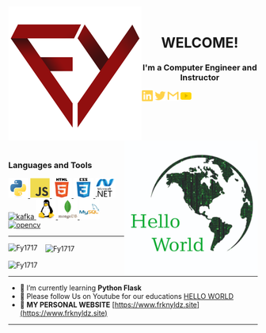 
<img align="left" height="270px" alt="GIF" src="./fylogo.png" />
<img align="right" height="270px" alt="GIF" src="./hw.png" />

<br>
<h1 align="center">WELCOME!</h1>
<h3 align="center">I'm a Computer Engineer and Instructor</h3>

[<img align="center" alt="tassiaaccioly | LinkedIn" width="22px" src="./linkedin.svg" />][linkedin]
[<img align="center" alt="itsmetherogue | Twitter" width="22px" src="./twitter.svg" />][twitter]
[<img align="center" alt="tassia.accioly | Gmail" width="22px" src="./gmail.svg" />][gmail]
[<img align="center" alt="tassiaaccioly | Medium" width="22px" src="./youtube.png" />][youtube]

[linkedin]: https://www.linkedin.com/in/furkan-y%C4%B1ld%C4%B1z-90342a138/
[twitter]: https://www.twitter.com/frkann17/
[gmail]: mailto:frknyldz8489@gmail.com
[youtube]: https://www.youtube.com/channel/UCPJJbWeR2r1Rs_FWQhsPaFw

<br>
<br>
<br>
<br>
<h3 align="left">Languages and Tools</h3>
<p align="left"> <a href="https://www.python.org" target="_blank"> <img src="https://raw.githubusercontent.com/devicons/devicon/master/icons/python/python-original.svg" alt="python" width="40" height="40"/> </a> 
<a href="https://developer.mozilla.org/en-US/docs/Web/JavaScript" target="_blank"> <img src="https://raw.githubusercontent.com/devicons/devicon/master/icons/javascript/javascript-original.svg" alt="javascript" width="40" height="40"/> </a> <a href="https://www.w3.org/html/" target="_blank"> <img src="https://raw.githubusercontent.com/devicons/devicon/master/icons/html5/html5-original-wordmark.svg" alt="html5" width="40" height="40"/> </a> <a href="https://www.w3schools.com/css/" target="_blank"> <img src="https://raw.githubusercontent.com/devicons/devicon/master/icons/css3/css3-original-wordmark.svg" alt="css3" width="40" height="40"/> </a> <a href="https://dotnet.microsoft.com/" target="_blank"> <img src="https://raw.githubusercontent.com/devicons/devicon/master/icons/dot-net/dot-net-original-wordmark.svg" alt="dotnet" width="40" height="40"/> </a>  <a href="https://kafka.apache.org/" target="_blank"> <img src="https://www.vectorlogo.zone/logos/apache_kafka/apache_kafka-icon.svg" alt="kafka" width="40" height="40"/> </a> <a href="https://www.linux.org/" target="_blank"> <img src="https://raw.githubusercontent.com/devicons/devicon/master/icons/linux/linux-original.svg" alt="linux" width="40" height="40"/> </a> <a href="https://www.mongodb.com/" target="_blank"> <img src="https://raw.githubusercontent.com/devicons/devicon/master/icons/mongodb/mongodb-original-wordmark.svg" alt="mongodb" width="40" height="40"/> </a> <a href="https://www.mysql.com/" target="_blank"> <img src="https://raw.githubusercontent.com/devicons/devicon/master/icons/mysql/mysql-original-wordmark.svg" alt="mysql" width="40" height="40"/> </a> <a href="https://opencv.org/" target="_blank"> <img src="https://www.vectorlogo.zone/logos/opencv/opencv-icon.svg" alt="opencv" width="40" height="40"/> </a> </p>

<hr>

<p><img align="left" src="https://github-readme-stats.vercel.app/api/top-langs?username=Fy1717&show_icons=true&locale=en&layout=compact" alt="Fy1717" /></p>

<p>&nbsp;&nbsp;&nbsp;&nbsp;<img align="center" src="https://github-readme-stats.vercel.app/api?username=Fy1717&show_icons=true&locale=en" alt="Fy1717" /></p>

<p><img align="center" src="https://github-readme-streak-stats.herokuapp.com/?user=Fy1717&" alt="Fy1717" /></p>

<hr>

- 🌱 I’m currently learning **Python Flask**
- 💬 Please follow Us on Youtube for our educations [HELLO WORLD](https://www.youtube.com/channel/UCPJJbWeR2r1Rs_FWQhsPaFw)
- 📄 **MY PERSONAL WEBSITE** [https://www.frknyldz.site](https://www.frknyldz.site)

<hr>


